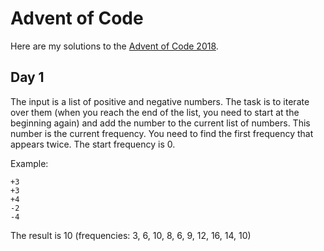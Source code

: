 # Advent of Code

Here are my solutions to the [Advent of Code 2018](https://adventofcode.com).

## Day 1

The input is a list of positive and negative numbers. The task is to iterate
over them (when you reach the end of the list, you need to start at the
beginning again) and add the number to the current list of numbers. This
number is the current frequency. You need to find the first frequency that
appears twice. The start frequency is 0.

Example:
```
+3
+3
+4
-2
-4
```

The result is 10 (frequencies: 3, 6, 10, 8, 6, 9, 12, 16, 14, 10)
